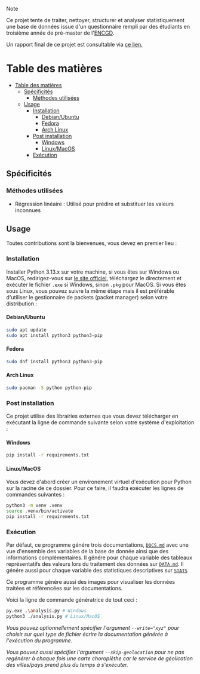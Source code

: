 > [!NOTE]
> Ce projet tente de traiter, nettoyer, structurer et analyser statistiquement une base de données issue d'un questionnaire rempli par des étudiants en troisième année de pré-master de l'[ENCGD](https://encgd.uiz.ac.ma/).

Un rapport final de ce projet est consultable via [ce lien.](https://walid-projects.notion.site/Projet-ADD-1a529a68f59c805a9e5fcb06292dff3e)

# Table des matières

- [Table des matières](#table-des-matières)
  - [Spécificités](#spécificités)
    - [Méthodes utilisées](#méthodes-utilisées)
  - [Usage](#usage)
    - [Installation](#installation)
      - [Debian/Ubuntu](#debianubuntu)
      - [Fedora](#fedora)
      - [Arch Linux](#arch-linux)
    - [Post installation](#post-installation)
      - [Windows](#windows)
      - [Linux/MacOS](#linuxmacos)
    - [Exécution](#exécution)

## Spécificités

### Méthodes utilisées

- Régression linéaire : Utilisé pour prédire et substituer les valeurs inconnues 

## Usage

Toutes contributions sont la bienvenues, vous devez en premier lieu :

### Installation

Installer Python 3.13.x sur votre machine, si vous êtes sur Windows ou MacOS, redirigez-vous sur [le site officiel](https://www.python.org/downloads), téléchargez le directement et exécuter le fichier `.exe` si Windows, sinon `.pkg` pour MacOS. Si vous êtes sous Linux, vous pouvez suivre la même étape mais il est préférable d'utiliser le gestionnaire de packets (packet manager) selon votre distribution :

#### Debian/Ubuntu

```bash
sudo apt update
sudo apt install python3 python3-pip
```

#### Fedora

```bash
sudo dnf install python3 python3-pip
```

#### Arch Linux

```bash
sudo pacman -S python python-pip
```

### Post installation

Ce projet utilise des librairies externes que vous devez télécharger en exécutant la ligne de commande suivante selon votre système d'exploitation :

#### Windows

```bash
pip install -r requirements.txt
```

#### Linux/MacOS

Vous devez d'abord créer un environement virtuel d'exécution pour Python sur la racine de ce dossier. Pour ce faire, il faudra exécuter les lignes de commandes suivantes :

```bash
python3 -m venv .venv
source .venv/bin/activate
pip install -r requirements.txt
```

### Exécution

Par défaut, ce programme génére trois documentations, [`DOCS.md`](./markdown/DOCS.md) avec une vue d'ensemble des variables de la base de donnée ainsi que des informations complémentaires. Il génére pour chaque variable des tableaux représentatifs des valeurs lors du traitement des données sur [`DATA.md`](./markdown/DATA.md). Il génére aussi pour chaque variable des statistiques descriptives sur [`STATS`](./markdown/STATS.md)

Ce programme génére aussi des images pour visualiser les données traitées et référencées sur les documentations.

Voici la ligne de commande génératrice de tout ceci :

```bash
py.exe .\analysis.py # Windows
python3 ./analysis.py # Linux/MacOS
```

_Vous pouvez optionnellement spécifier l'argument `--write="xyz"` pour choisir sur quel type de fichier écrire la documentation générée à l'exécution du programme._

_Vous pouvez aussi spécifier l'argument `--skip-geolocation` pour ne pas regénérer à chaque fois une carte choroplèthe car le service de géolication des villes/pays prend plus du temps à s'exécuter._
